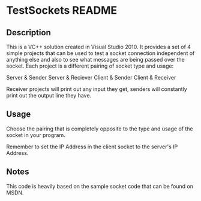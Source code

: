 # TestSockets README

## Description
This is a VC++ solution created in Visual Studio 2010. It provides a set of 4 simple projects that can be used to test a socket connection independent of anything else and also to see what messages are being passed over the socket. Each project is a different pairing of socket type and usage:

Server & Sender
Server & Reciever
Client & Sender
Client & Receiver

Receiver projects will print out any input they get, senders will constantly print out the output line they have.

## Usage
Choose the pairing that is completely opposite to the type and usage of the socket in your program.

Remember to set the IP Address in the client socket to the server's IP Address.


## Notes
This code is heavily based on the sample socket code that can be found on MSDN.
